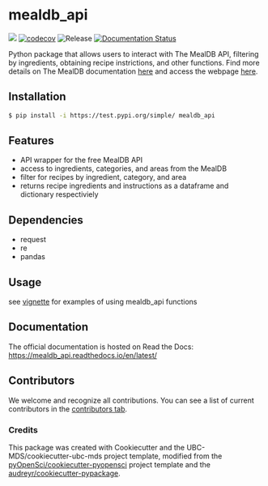 # mealdb_api 

![](https://github.com/ChoLaamY/mealdb_api/workflows/build/badge.svg) [![codecov](https://codecov.io/gh/ChoLaamY/mealdb_api/branch/main/graph/badge.svg)](https://codecov.io/gh/ChoLaamY/mealdb_api) ![Release](https://github.com/ChoLaamY/mealdb_api/workflows/Release/badge.svg) [![Documentation Status](https://readthedocs.org/projects/mealdb_api/badge/?version=latest)](https://mealdb_api.readthedocs.io/en/latest/?badge=latest)

Python package that allows users to interact with The MealDB API, filtering by ingredients, obtaining recipe instrictions, and other functions.
Find more details on The MealDB documentation [here](https://www.themealdb.com/api.php) and access the webpage [here](https://www.themealdb.com/). 

## Installation

```bash
$ pip install -i https://test.pypi.org/simple/ mealdb_api
```

## Features

* API wrapper for the free MealDB API
* access to ingredients, categories, and areas from the MealDB
* filter for recipes by ingredient, category, and area
* returns recipe ingredients and instructions as a dataframe and dictionary respectiviely

## Dependencies

* request
* re
* pandas

## Usage

see [vignette](vignettes/how_to_mealdb_api.ipynb) for examples of using mealdb_api functions


## Documentation

The official documentation is hosted on Read the Docs: https://mealdb_api.readthedocs.io/en/latest/

## Contributors

We welcome and recognize all contributions. You can see a list of current contributors in the [contributors tab](https://github.com/ChoLaamY/mealdb_api/graphs/contributors).

### Credits

This package was created with Cookiecutter and the UBC-MDS/cookiecutter-ubc-mds project template, modified from the [pyOpenSci/cookiecutter-pyopensci](https://github.com/pyOpenSci/cookiecutter-pyopensci) project template and the [audreyr/cookiecutter-pypackage](https://github.com/audreyr/cookiecutter-pypackage).
